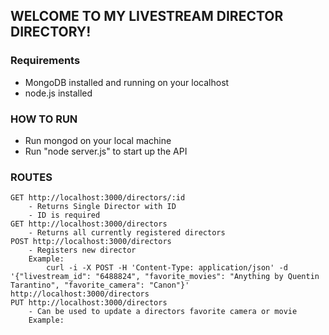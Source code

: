 ## WELCOME TO MY LIVESTREAM DIRECTOR DIRECTORY!

### Requirements
- MongoDB installed and running on your localhost
- node.js installed

### HOW TO RUN
- Run mongod on your local machine
- Run "node server.js" to start up the API

### ROUTES
	GET http://localhost:3000/directors/:id
		- Returns Single Director with ID
		- ID is required
	GET http://localhost:3000/directors
		- Returns all currently registered directors
	POST http://localhost:3000/directors
		- Registers new director
		Example: 
			curl -i -X POST -H 'Content-Type: application/json' -d '{"livestream_id": "6488824", "favorite_movies": "Anything by Quentin Tarantino", "favorite_camera": "Canon"}' http://localhost:3000/directors
	PUT http://localhost:3000/directors
		- Can be used to update a directors favorite camera or movie
		Example: